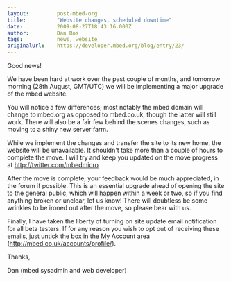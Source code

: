 ```yaml
---
layout:         post-mbed-org
title:          "Website changes, scheduled downtime"
date:           2009-08-27T18:43:16.000Z
author:         Dan Ros
tags:           news, website
originalUrl:    https://developer.mbed.org/blog/entry/23/
---
```


<p>
  Good news!
</p>
<p>
  We have been hard at work over the past couple of months, and
  tomorrow morning (28th August, GMT/UTC) we will be implementing a
  major upgrade of the mbed website.
</p>
<p>
  You will notice a few differences; most notably the&nbsp;mbed
  domain will change to mbed.org as opposed to mbed.co.uk, though
  the latter will still work.&nbsp;There will also be a fair few
  behind the scenes changes, such as moving to a shiny new server
  farm.
</p>
<p>
  While we implement the changes and transfer the site to its new
  home, the website will be unavailable. It shouldn't take more
  than a couple of hours to complete the move.&nbsp;I will try and
  keep you updated on the move progress at&nbsp;<a href=
  "http://twitter.com/mbedmicro">http://twitter.com/mbedmicro</a> .
</p>
<p>
  After the move is complete, your feedback would be much
  appreciated, in the forum if possible. This is an essential
  upgrade ahead of opening the site to the general public, which
  will happen within a week or two, so if you find anything broken
  or unclear, let us know! There will doubtless be some wrinkles to
  be ironed out after the move, so please bear with us.
</p>
<p>
  Finally, I have taken the liberty of turning on site update email
  notification for all beta testers. If for any reason you wish to
  opt out of receiving these emails, just untick the box in the My
  Account area (<a href=
  "/accounts/profile/">http://mbed.co.uk/accounts/profile/</a>).
</p>
<p>
  Thanks,
</p>
<p>
  Dan (mbed sysadmin and web developer)
</p>
<p>
  &nbsp;
</p>

